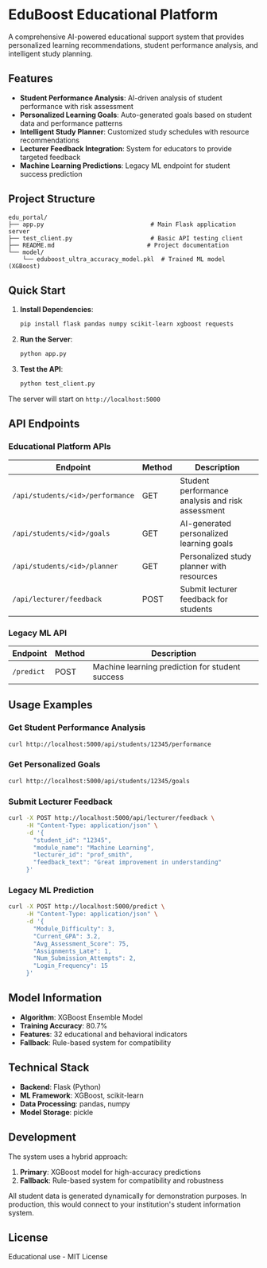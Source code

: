 # EduBoost Educational Platform

A comprehensive AI-powered educational support system that provides personalized learning recommendations, student performance analysis, and intelligent study planning.

## Features

- **Student Performance Analysis**: AI-driven analysis of student performance with risk assessment
- **Personalized Learning Goals**: Auto-generated goals based on student data and performance patterns
- **Intelligent Study Planner**: Customized study schedules with resource recommendations
- **Lecturer Feedback Integration**: System for educators to provide targeted feedback
- **Machine Learning Predictions**: Legacy ML endpoint for student success prediction

## Project Structure

```
edu_portal/
├── app.py                              # Main Flask application server
├── test_client.py                      # Basic API testing client
├── README.md                          # Project documentation
└── model/
    └── eduboost_ultra_accuracy_model.pkl  # Trained ML model (XGBoost)
```

## Quick Start

1. **Install Dependencies**:
   ```bash
   pip install flask pandas numpy scikit-learn xgboost requests
   ```

2. **Run the Server**:
   ```bash
   python app.py
   ```

3. **Test the API**:
   ```bash
   python test_client.py
   ```

The server will start on `http://localhost:5000`

## API Endpoints

### Educational Platform APIs

| Endpoint | Method | Description |
|----------|--------|-------------|
| `/api/students/<id>/performance` | GET | Student performance analysis and risk assessment |
| `/api/students/<id>/goals` | GET | AI-generated personalized learning goals |
| `/api/students/<id>/planner` | GET | Personalized study planner with resources |
| `/api/lecturer/feedback` | POST | Submit lecturer feedback for students |

### Legacy ML API

| Endpoint | Method | Description |
|----------|--------|-------------|
| `/predict` | POST | Machine learning prediction for student success |

## Usage Examples

### Get Student Performance Analysis
```bash
curl http://localhost:5000/api/students/12345/performance
```

### Get Personalized Goals
```bash
curl http://localhost:5000/api/students/12345/goals
```

### Submit Lecturer Feedback
```bash
curl -X POST http://localhost:5000/api/lecturer/feedback \
     -H "Content-Type: application/json" \
     -d '{
       "student_id": "12345",
       "module_name": "Machine Learning",
       "lecturer_id": "prof_smith",
       "feedback_text": "Great improvement in understanding"
     }'
```

### Legacy ML Prediction
```bash
curl -X POST http://localhost:5000/predict \
     -H "Content-Type: application/json" \
     -d '{
       "Module_Difficulty": 3,
       "Current_GPA": 3.2,
       "Avg_Assessment_Score": 75,
       "Assignments_Late": 1,
       "Num_Submission_Attempts": 2,
       "Login_Frequency": 15
     }'
```

## Model Information

- **Algorithm**: XGBoost Ensemble Model
- **Training Accuracy**: 80.7%
- **Features**: 32 educational and behavioral indicators
- **Fallback**: Rule-based system for compatibility

## Technical Stack

- **Backend**: Flask (Python)
- **ML Framework**: XGBoost, scikit-learn
- **Data Processing**: pandas, numpy
- **Model Storage**: pickle

## Development

The system uses a hybrid approach:
1. **Primary**: XGBoost model for high-accuracy predictions
2. **Fallback**: Rule-based system for compatibility and robustness

All student data is generated dynamically for demonstration purposes. In production, this would connect to your institution's student information system.

## License

Educational use - MIT License

